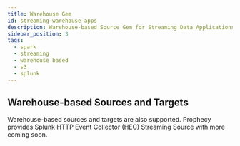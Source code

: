 ```yaml
---
title: Warehouse Gem
id: streaming-warehouse-apps
description: Warehouse-based Source Gem for Streaming Data Applications
sidebar_position: 3
tags:
  - spark
  - streaming
  - warehouse based
  - s3
  - splunk
---
```


## Warehouse-based Sources and Targets

Warehouse-based sources and targets are also supported. Prophecy provides Splunk HTTP Event Collector (HEC) Streaming Source with more coming soon.
